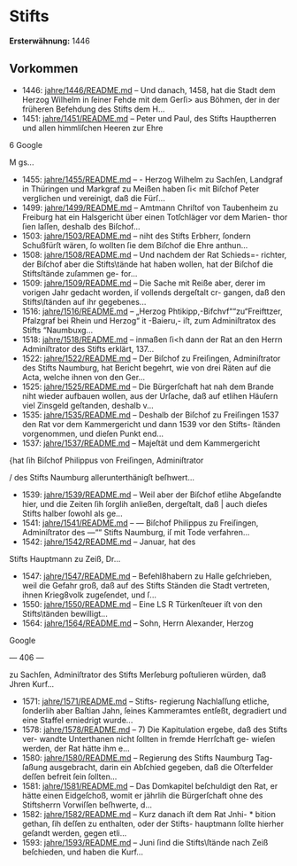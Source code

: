 # Stifts

**Ersterwähnung:** 1446

## Vorkommen
- 1446: [jahre/1446/README.md](../jahre/1446/README.md) – Und danach, 1458, hat die Stadt dem
Herzog Wilhelm in ſeiner Fehde mit dem Gerſi> aus
Böhmen, der in der früheren Befehdung des Stifts dem
H...
- 1451: [jahre/1451/README.md](../jahre/1451/README.md) – Peter und Paul, des
Stifts Hauptherren und allen himmliſchen Heeren zur Ehre

6
Google


M gs...
- 1455: [jahre/1455/README.md](../jahre/1455/README.md) – - Herzog Wilhelm zu Sachſen, Landgraf in Thüringen
und Markgraf zu Meißen haben ſi< mit Biſchof Peter
verglichen und vereinigt, daß die Fürſ...
- 1499: [jahre/1499/README.md](../jahre/1499/README.md) – Amtmann Chriſtof von Taubenheim zu Freiburg hat
ein Halsgericht über einen Totſchläger vor dem Marien-
thor ſien laſſen, deshalb des Biſchof...
- 1503: [jahre/1503/README.md](../jahre/1503/README.md) – niht des Stifts Erbherr, ſondern Schußfürſt wären, ſo
wollten ſie dem Biſchof die Ehre anthun...
- 1508: [jahre/1508/README.md](../jahre/1508/README.md) – Und nachdem der Rat Schieds=-
richter, der Biſchof aber die Stifts\tände hat haben
wollen, hat der Biſchof die Stiftsſtände zuſammen ge-
for...
- 1509: [jahre/1509/README.md](../jahre/1509/README.md) – Die Sache mit Reiße aber, derer im
vorigen Jahr gedacht worden, iſ vollends dergeſtalt cr-
gangen, daß den Stifts\ſtänden auf ihr gegebenes...
- 1516: [jahre/1516/README.md](../jahre/1516/README.md) – „Herzog Phtikipp,-Bifchvf““zu“Freifttzer, Pfalzgraf bei
Rhein und Herzog“ it -Baieru,- iſt, zum Adminiſtratox des
Stifts “Naumbuxg...
- 1518: [jahre/1518/README.md](../jahre/1518/README.md) – inmaßen ſi<h dann
der Rat an den Herrn Adminiſtrator des Stifts erklärt,
137...
- 1522: [jahre/1522/README.md](../jahre/1522/README.md) – Der Biſchof zu Freiſingen, Adminiſtrator des Stifts
Naumburg, hat Bericht begehrt, wie von drei Räten auf
die Acta, welche ihnen von den Ger...
- 1525: [jahre/1525/README.md](../jahre/1525/README.md) – Die Bürgerſchaft hat nah dem Brande niht wieder
aufbauen wollen, aus der Urſache, daß auf etlihen Häuſern
viel Zinsgeld geſtanden, deshalb v...
- 1535: [jahre/1535/README.md](../jahre/1535/README.md) – Deshalb der Biſchof zu Freiſingen 1537 den Rat vor
dem Kammergericht und dann 1539 vor den Stifts-
ſtänden vorgenommen, und dieſen Punkt end...
- 1537: [jahre/1537/README.md](../jahre/1537/README.md) – Majeſtät und dem Kammergericht

{hat ſih Biſchof Philippus von Freiſingen, Adminiſtrator

/ des Stifts Naumburg allerunterthänigſt beſhwert...
- 1539: [jahre/1539/README.md](../jahre/1539/README.md) – Weil aber der Biſchof etlihe Abgeſandte
hier, und die Zeiten ſih ſorglih anließen, dergeſtalt, daß |
auch dieſes Stifts halber ſowohl als ge...
- 1541: [jahre/1541/README.md](../jahre/1541/README.md) – — Biſchof Philippus zu Freiſingen, Adminiſtrator des
—““ Stifts Naumburg, iſ mit Tode verfahren...
- 1542: [jahre/1542/README.md](../jahre/1542/README.md) – Januar, hat des

Stifts Hauptmann zu Zeiß, Dr...
- 1547: [jahre/1547/README.md](../jahre/1547/README.md) – Befehl8habern zu Halle
geſchrieben, weil die Gefahr groß, daß auf des Stifts
Ständen die Stadt vertreten, ihnen Krieg8volk zugeſendet,
und ſ...
- 1550: [jahre/1550/README.md](../jahre/1550/README.md) – Eine LS R Türkenſteuer iſt von den Stifts\tänden
bewilligt...
- 1564: [jahre/1564/README.md](../jahre/1564/README.md) – Sohn, Herrn Alexander, Herzog

Google


— 406 —

zu Sachſen, Adminiſtrator des Stifts Merſeburg poſtulieren
würden, daß Jhren Kurf...
- 1571: [jahre/1571/README.md](../jahre/1571/README.md) – Stifts-
regierung Nachlaſſung etliche, ſonderlih aber Baſtian Jahn,
ſeines Kammeramtes entſeßt, degradiert und eine Staffel
erniedrigt wurde...
- 1578: [jahre/1578/README.md](../jahre/1578/README.md) – 7) Die Kapitulation ergebe, daß des Stifts ver-
wandte Unterthanen nicht ſollten in fremde Herrſchaft ge-
wieſen werden, der Rat hätte ihm e...
- 1580: [jahre/1580/README.md](../jahre/1580/README.md) – Regierung des Stifts Naumburg Tag-
ſaßung ausgebracht, darin ein Abſchied gegeben, daß die
Oſterfelder deſſen befreit ſein ſollten...
- 1581: [jahre/1581/README.md](../jahre/1581/README.md) – Das Domkapitel beſchuldigt den Rat, er hätte einen
Eidgeſchoß, womit er jährlih die Bürgerſchaft ohne des
Stiftsherrn Vorwiſſen beſhwerte, d...
- 1582: [jahre/1582/README.md](../jahre/1582/README.md) – Kurz danach iſt dem Rat Jnhi- *
bition gethan, ſih deſſen zu enthalten, oder der Stifts-
hauptmann ſollte hierher geſandt werden, gegen etli...
- 1593: [jahre/1593/README.md](../jahre/1593/README.md) – Juni ſind die Stifts\ſtände nach Zeiß beſchieden,
und haben die Kurf...
